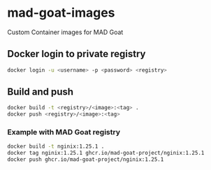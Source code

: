 # mad-goat-images

Custom Container images for MAD Goat

## Docker login to private registry

```bash
docker login -u <username> -p <password> <registry>
```

## Build and push

```bash
docker build -t <registry>/<image>:<tag> .
docker push <registry>/<image>:<tag>
```

### Example with MAD Goat registry

```bash
docker build -t nginix:1.25.1 .
docker tag nginix:1.25.1 ghcr.io/mad-goat-project/nginix:1.25.1
docker push ghcr.io/mad-goat-project/nginix:1.25.1
```
